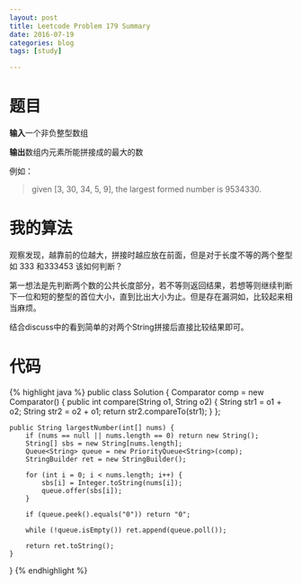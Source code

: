 ```yaml
---
layout: post
title: Leetcode Problem 179 Summary
date: 2016-07-19
categories: blog
tags: [study]

---
```


# 题目

**输入**一个非负整型数组

**输出**数组内元素所能拼接成的最大的数

例如：

>given [3, 30, 34, 5, 9], the largest formed number is 9534330.

# 我的算法

观察发现，越靠前的位越大，拼接时越应放在前面，但是对于长度不等的两个整型如 333 和333453 该如何判断？

第一想法是先判断两个数的公共长度部分，若不等则返回结果，若想等则继续判断下一位和短的整型的首位大小，直到比出大小为止。但是存在漏洞如，比较起来相当麻烦。

结合discuss中的看到简单的对两个String拼接后直接比较结果即可。

# 代码

{% highlight java %}
public class Solution {
    Comparator<String> comp = new Comparator<String>() {
        public int compare(String o1, String o2) {
            String str1 = o1 + o2;
            String str2 = o2 + o1;
            return str2.compareTo(str1);
        }
    };

    public String largestNumber(int[] nums) {
        if (nums == null || nums.length == 0) return new String();
        String[] sbs = new String[nums.length];
        Queue<String> queue = new PriorityQueue<String>(comp);
        StringBuilder ret = new StringBuilder();
        
        for (int i = 0; i < nums.length; i++) {
            sbs[i] = Integer.toString(nums[i]);
            queue.offer(sbs[i]);
        }
        
        if (queue.peek().equals("0")) return "0";
        
        while (!queue.isEmpty()) ret.append(queue.poll());
        
        return ret.toString();
    }
}
{% endhighlight %}